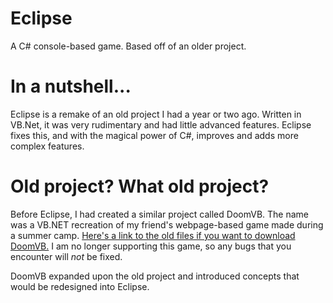 # Eclipse
A C# console-based game. Based off of an older project.

# In a nutshell...
Eclipse is a remake of an old project I had a year or two ago. Written in VB.Net, it was very rudimentary and had little advanced features. Eclipse fixes this, and with the magical power of C#, improves and adds more complex features.

# Old project? What old project?
Before Eclipse, I had created a similar project called DoomVB. The name was a VB.NET recreation of my friend's webpage-based game made during a summer camp. [Here's a link to the old files if you want to download DoomVB.](jackz.me/doom) I am no longer supporting this game, so any bugs that you encounter will *not* be fixed.

DoomVB expanded upon the old project and introduced concepts that would be redesigned into Eclipse.
